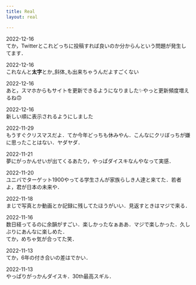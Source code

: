 ```yaml
---
title: Real
layout: real

---
```

2022-12-16  
てか，Twitterとこれどっちに投稿すれば良いのか分からんという問題が発生してます．

2022-12-16  
これなんと**太字**とか_斜体_も出来ちゃうんだよすごくない

2022-12-16  
あと，スマホからもサイトを更新できるようになりました✨やっと更新頻度増えるね🙃

2022-12-16  
新しい順に表示されるようにしました

2022-11-29  
もうすぐクリスマスだよ．てか今年どっちも休みやん．こんなにクリぼっちが嫌に思ったことはない．ヤダヤダ．

2022-11-21  
夢にがっかんせいが出てくるあたり，やっぱダイスキなんやなって実感．

2022-11-20  
ユニバでターゲット1900やってる学生さんが家族らしき人達と来てた．若者よ，君が日本の未来や．

2022-11-18  
まじで写真とか動画とか記録に残してたほうがいい．見返すときはマジで来る．

2022-11-16  
数日経ってるのに余韻がすごい．楽しかったなぁああ．マジで楽しかった．久しぶりにあんなに楽しめた．  
てか，めちゃ気が合ってた笑．

2022-11-13  
てか，6年の付き合いの差はでかい．

2022-11-13  
やっぱりがっかんダイスキ．30th最高スギル．
